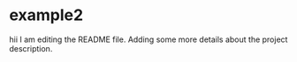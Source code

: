 # example2
hii
I am editing the README file. Adding some more details about the project description.
